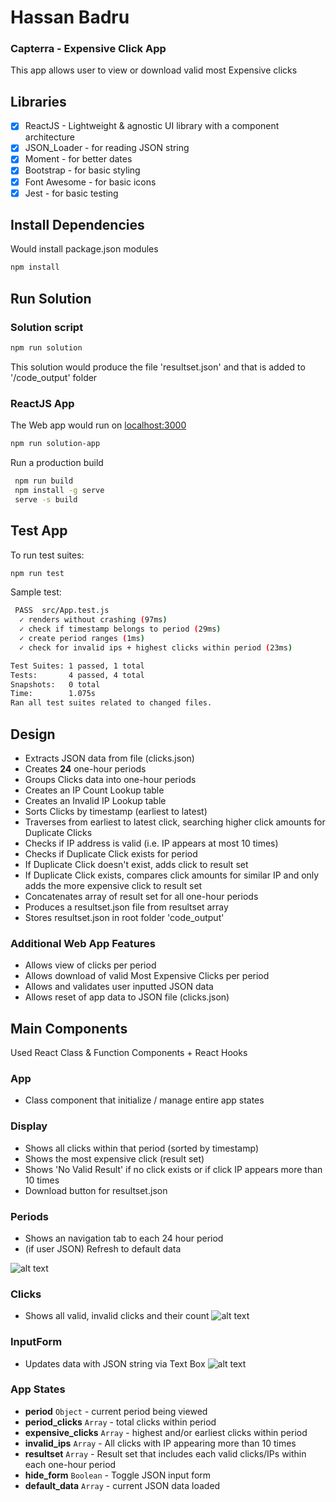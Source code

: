 # Hassan Badru
### Capterra - Expensive Click App
This app allows user to view or download valid most Expensive clicks

## Libraries
- [x] ReactJS - Lightweight & agnostic UI library with a component architecture
- [x] JSON_Loader - for reading JSON string
- [x] Moment - for better dates
- [x] Bootstrap - for basic styling
- [x] Font Awesome - for basic icons
- [x] Jest - for basic testing

## Install Dependencies
Would install package.json modules
```bash
npm install
```

## Run Solution
### Solution script
```bash
npm run solution
```
This solution would produce the file 'resultset.json' and that is added to '/code_output' folder

### ReactJS App
The Web app would run on [localhost:3000](http://localhost:3000/)

```bash
npm run solution-app
```

Run a production build
```bash
 npm run build
 npm install -g serve
 serve -s build
 ```

## Test App
To run test suites:
```bash
npm run test
```
Sample test:
```bash
 PASS  src/App.test.js
  ✓ renders without crashing (97ms)
  ✓ check if timestamp belongs to period (29ms)
  ✓ create period ranges (1ms)
  ✓ check for invalid ips + highest clicks within period (23ms)

Test Suites: 1 passed, 1 total
Tests:       4 passed, 4 total
Snapshots:   0 total
Time:        1.075s
Ran all test suites related to changed files.
```


## Design
- Extracts JSON data from file (clicks.json)
- Creates **24** one-hour periods
- Groups Clicks data into one-hour periods
- Creates an IP Count Lookup table
- Creates an Invalid IP Lookup table
- Sorts Clicks by timestamp (earliest to latest)
- Traverses from earliest to latest click, searching higher click amounts for Duplicate Clicks
- Checks if IP address is valid (i.e. IP appears at most 10 times)
- Checks if Duplicate Click exists for period
- If Duplicate Click doesn't exist, adds click to result set
- If Duplicate Click exists, compares click amounts for similar IP and only adds the more expensive click to result set
- Concatenates array of result set for all one-hour periods
- Produces a resultset.json file from resultset array
- Stores resultset.json in root folder 'code_output'
### Additional Web App Features
- Allows view of clicks per period
- Allows download of valid Most Expensive Clicks per period
- Allows and validates user inputted JSON data
- Allows reset of app data to JSON file (clicks.json)

## Main Components
Used React Class & Function Components + React Hooks
### App
- Class component that initialize / manage entire app states

### Display
- Shows all clicks within that period (sorted by timestamp)
- Shows the most expensive click (result set)
- Shows 'No Valid Result' if no click exists or if click IP appears more than 10 times
- Download button for resultset.json

### Periods
- Shows an navigation tab to each 24 hour period
- (if user JSON) Refresh to default data

![alt text](https://docs.google.com/uc?id=16fBmOxwOE6TuSJ4Um2J6KkaMiEad7MpH "screenshot1")

### Clicks
- Shows all valid, invalid clicks and their count
![alt text](https://docs.google.com/uc?id=1RgBO8PLJ2czsFQ4AJ7vUbMmvW7u42mJM "screenshot2")

### InputForm
- Updates data with JSON string via Text Box
![alt text](https://docs.google.com/uc?id=1oJ5R8oE4jqucuSBPwsZ1pQRx9OQ6OA5H "screenshot3")

### App States
- **period** ```Object``` - current period being viewed
- **period_clicks** ```Array``` - total clicks within period
- **expensive_clicks** ```Array``` - highest and/or earliest clicks within period
- **invalid_ips** ```Array``` - All clicks with IP appearing more than 10 times
- **resultset** ```Array``` - Result set that includes each valid clicks/IPs within each one-hour period
- **hide_form** ```Boolean``` - Toggle JSON input form
- **default_data** ```Array``` - current JSON data loaded
